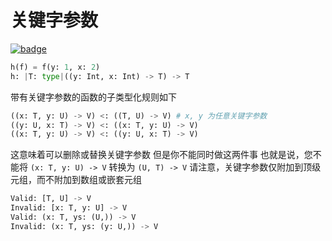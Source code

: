 # 关键字参数

[![badge](https://img.shields.io/endpoint.svg?url=https%3A%2F%2Fgezf7g7pd5.execute-api.ap-northeast-1.amazonaws.com%2Fdefault%2Fsource_up_to_date%3Fowner%3Derg-lang%26repos%3Derg%26ref%3Dmain%26path%3Ddoc/EN/syntax/type/advanced/keyword_param.md%26commit_hash%3D06f8edc9e2c0cee34f6396fd7c64ec834ffb5352)](https://gezf7g7pd5.execute-api.ap-northeast-1.amazonaws.com/default/source_up_to_date?owner=erg-lang&repos=erg&ref=main&path=doc/EN/syntax/type/advanced/keyword_param.md&commit_hash=06f8edc9e2c0cee34f6396fd7c64ec834ffb5352)

```python
h(f) = f(y: 1, x: 2)
h: |T: type|((y: Int, x: Int) -> T) -> T
```

带有关键字参数的函数的子类型化规则如下

```python
((x: T, y: U) -> V) <: ((T, U) -> V) # x, y 为任意关键字参数
((y: U, x: T) -> V) <: ((x: T, y: U) -> V)
((x: T, y: U) -> V) <: ((y: U, x: T) -> V)
```

这意味着可以删除或替换关键字参数
但是你不能同时做这两件事
也就是说，您不能将 `(x: T, y: U) -> V` 转换为 `(U, T) -> V`
请注意，关键字参数仅附加到顶级元组，而不附加到数组或嵌套元组

```python
Valid: [T, U] -> V
Invalid: [x: T, y: U] -> V
Valid: (x: T, ys: (U,)) -> V
Invalid: (x: T, ys: (y: U,)) -> V
```
